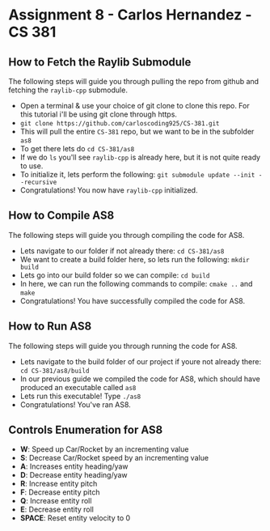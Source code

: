 # Assignment 8 - Carlos Hernandez - CS 381

## How to Fetch the Raylib Submodule
The following steps will guide you through pulling the repo from github and fetching the `raylib-cpp` submodule. <br />
- Open a terminal & use your choice of git clone to clone this repo. For this tutorial i'll be using git clone through https.
- `git clone https://github.com/carloscoding925/CS-381.git`
- This will pull the entire `CS-381` repo, but we want to be in the subfolder `as8`
- To get there lets do `cd CS-381/as8`
- If we do `ls` you'll see `raylib-cpp` is already here, but it is not quite ready to use.
- To initialize it, lets perform the following: `git submodule update --init --recursive`
- Congratulations! You now have `raylib-cpp` initialized. 

## How to Compile AS8
The following steps will guide you through compiling the code for AS8. <br />
- Lets navigate to our folder if not already there: `cd CS-381/as8`
- We want to create a build folder here, so lets run the following: `mkdir build`
- Lets go into our build folder so we can compile: `cd build`
- In here, we can run the following commands to compile: `cmake ..` and `make`
- Congratulations! You have successfully compiled the code for AS8.

## How to Run AS8
The following steps will guide you through running the code for AS8. <br />
- Lets navigate to the build folder of our project if youre not already there: `cd CS-381/as8/build`
- In our previous guide we compiled the code for AS8, which should have produced an executable called `as8`
- Lets run this executable! Type `./as8`
- Congratulations! You've ran AS8.

## Controls Enumeration for AS8
- **W**: Speed up Car/Rocket by an incrementing value
- **S**: Decrease Car/Rocket speed by an incrementing value
- **A**: Increases entity heading/yaw
- **D**: Decrease entity heading/yaw
- **R**: Increase entity pitch
- **F**: Decrease entity pitch
- **Q**: Increase entity roll
- **E**: Decrease entity roll
- **SPACE**: Reset entity velocity to 0